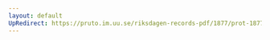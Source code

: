 ```yaml
---
layout: default
UpRedirect: https://pruto.im.uu.se/riksdagen-records-pdf/1877/prot-1877--ak--012/prot-1877--ak--012_029.pdf
---
```

